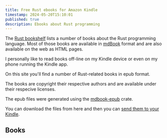 ```yaml
---
title: Free Rust ebooks for Amazon Kindle
timestamp: 2024-05-20T15:10:01
published: true
description: Ebooks about Rust programming
---
```


The [Rust bookshelf](https://bookshelf.rs/) lists a number of books about the Rust programming language.
Most of those books are available in [mdBook](https://rust-lang.github.io/mdBook/) format and are also available on the web as HTML pages.

I personally like to read books off-line on my Kindle device or even on my phone running the Kindle app.

On this site you'll find a number of Rust-related books in epub format.

The books are copyright their respective authors and are available under their respecive licenses.

The epub files were generated using the [mdbook-epub](https://crates.io/crates/mdbook-epub) crate.

You can download the files from here and then you can [send them to your Kindle](https://www.amazon.com/sendtokindle).

## Books


